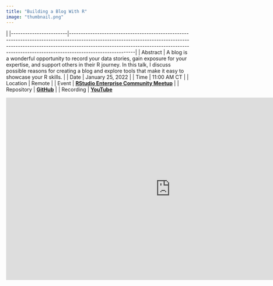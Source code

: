 ```yaml
---
title: "Building a Blog With R"
image: "thumbnail.png"
---
```


|
|------------------------|----------------------------------------------------------------------------------------------------------------------------------------------------------------------------------------------------------------------------------------------------------------------|
| Abstract               | A blog is a wonderful opportunity to record your data stories, gain exposure for your expertise, and support others in their R journey. In this talk, I discuss possible reasons for creating a blog and explore tools that make it easy to showcase your R skills. |
| Date                   | January 25, 2022                                                                                                                                                                                                                                                     |
| Time                   | 11:00 AM CT                                                                                                                                                                                                                                                            |
| Location               | Remote                                                                                                                                                                                                                                                               |
| Event                  | [**RStudio Enterprise Community Meetup**](https://www.meetup.com/RStudio-Enterprise-Community-Meetup/events/283184041/)                                                                                                                                                                  |
| Repository             | [**GitHub**](https://github.com/ivelasq/2022-01-25_building-a-blog-with-r)                                                                                                                                                                                           |
| Recording              | [**YouTube**](https://www.youtube.com/watch?v=MrW5XFf7aps)                                                                                            <center>
<iframe src="https://colorado.rstudio.com/rsc/building-a-blog-with-r/Building%20a%20Blog%20With%20R.html#/section" style="border:0px #ffffff none;" name="myiFrame" scrolling="no" frameborder="1" marginheight="0px" marginwidth="0px" height="500" width="900" allowfullscreen></iframe>
</center>
